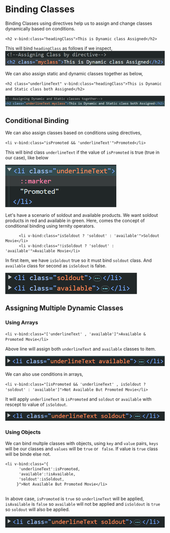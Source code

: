 # Binding Classes
Binding Classes using directives help us to assign and change classes dynamically based on conditions.

`<h2 v-bind:class="headingClass">This is Dynamic class Assigned</h2>
`

This will bind `headingClass` as follows if we inspect,
![Bind Class](Bind_Class.png)

We can also assign static and dynamic classes together as below,

`<h2 class="underlineText" v-bind:class="headingClass">This is Dynamic and Static class both Assigned</h2>`

![alt text](image.png)

## Conditional Binding
We can also assign classes based on conditions using directives,

`<li v-bind:class="isPromoted && 'underlineText'">Promoted</li>`

This will bind class `underlineText` if the value of `isPromoted` is true (true in our case), like below

![alt text](image-1.png)

Let's have a scenario of soldout and available products. We want soldout products in red and available in green. Here, comes the concept of conditional binding using ternity operators.
```
      <li v-bind:class="isSoldout ? 'soldout' : 'available'">Soldout Movie</li>
      <li v-bind:class="!isSoldout ? 'soldout' : 'available'">Available Movie</li>
```
In first item, we have `isSoldout` true so it must bind `soldout` class. And `available` class for second as `isSoldout` is false.

![alt text](image-2.png)

## Assigning Multiple Dynamic Classes
### Using Arrays
`<li v-bind:class="['underlineText' , 'available']">Available & Promoted Movie</li>`

Above line will assign both `underlineText` and `available` classes to item.

![alt text](image-3.png)

We can also use conditions in arrays,

`<li v-bind:class="[isPromoted && 'underlineText' , isSoldout ? 'soldout' : 'available']">Not Available But Promoted Movie</li>`

It will apply `underlineText` is `isPromoted` and `soldout` or `available` with rescept to value of `isSoldout`.

![alt text](image-4.png)

### Using Objects
We can bind multple classes with objects, using `key` and `value` pairs, `keys` will be our classes and `values` will be `true` or ` false`. If value is `true` class will be binde else not.

```
<li v-bind:class="{
      'underlineText':isPromoted,
      'available':!isAvailable,
      'soldout':isSoldout,
     }">Not Available But Promoted Movie</li>
    
```
In above case, `isPromoted` is `true` so `underlineText` will be applied, `isAvailable` is `false` so `available` will not be applied and `isSoldout` is `true` so `soldout` will also be applied.

![alt text](image-5.png)